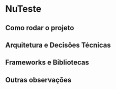 # NuTeste

## Como rodar o projeto

## Arquitetura e Decisões Técnicas

## Frameworks e Bibliotecas

## Outras observações